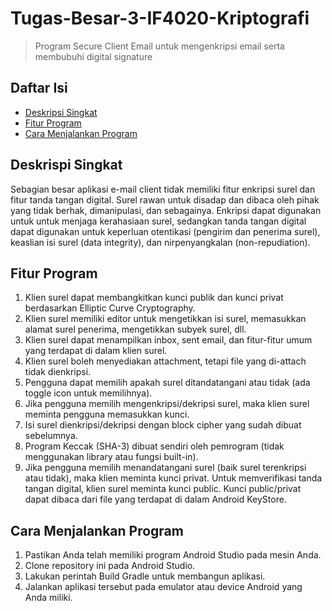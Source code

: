 # Tugas-Besar-3-IF4020-Kriptografi
> Program Secure Client Email untuk mengenkripsi email serta membubuhi digital signature

## Daftar Isi

- [Deskripsi Singkat](#deskripsi-singkat)
- [Fitur Program](#fitur-program)
- [Cara Menjalankan Program](#cara-menjalankan-program)

## Deskrispi Singkat

Sebagian besar aplikasi e-mail client tidak memiliki fitur enkripsi surel dan fitur tanda tangan digital. Surel rawan untuk disadap dan dibaca oleh pihak yang tidak berhak, dimanipulasi, dan sebagainya. Enkripsi dapat digunakan untuk untuk menjaga kerahasiaan surel, sedangkan tanda tangan digital dapat digunakan untuk keperluan otentikasi (pengirim dan penerima surel), keaslian isi surel (data integrity), dan nirpenyangkalan (non-repudiation).

## Fitur Program

1. Klien surel dapat membangkitkan kunci publik dan kunci privat berdasarkan Elliptic Curve Cryptography.
2. Klien surel memiliki editor untuk mengetikkan isi surel, memasukkan alamat surel penerima, mengetikkan subyek surel, dll.
3. Klien surel dapat menampilkan inbox, sent email, dan fitur-fitur umum yang terdapat di dalam klien surel.
4. Klien surel boleh menyediakan attachment, tetapi file yang di-attach tidak dienkripsi.
5. Pengguna dapat memilih apakah surel ditandatangani atau tidak (ada toggle icon untuk memilihnya).
6. Jika pengguna memilih mengenkripsi/dekripsi surel, maka klien surel meminta pengguna memasukkan kunci.
7. Isi surel dienkripsi/dekripsi dengan block cipher yang sudah dibuat sebelumnya.
8. Program Keccak (SHA-3) dibuat sendiri oleh pemrogram (tidak menggunakan library atau fungsi built-in).
9. Jika pengguna memilih menandatangani surel (baik surel terenkripsi atau tidak), maka klien meminta kunci privat. Untuk memverifikasi tanda tangan digital, klien surel meminta kunci public. Kunci public/privat dapat dibaca dari file yang terdapat di dalam Android KeyStore.

## Cara Menjalankan Program

1. Pastikan Anda telah memiliki program Android Studio pada mesin Anda.
2. Clone repository ini pada Android Studio.
3. Lakukan perintah Build Gradle untuk membangun aplikasi.
4. Jalankan aplikasi tersebut pada emulator atau device Android yang Anda miliki.
